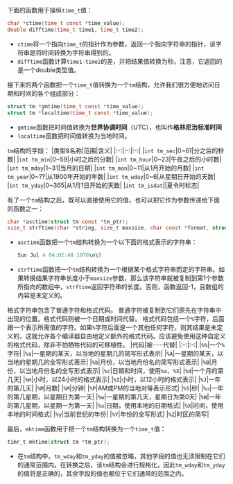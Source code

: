 下面的函数用于操纵`time_t`值：
```c
char *ctime(time_t const *time_value);
double difftime(time_t time1, time_t time2);
```
- `ctime`将一个指向`time_t`的指针作为参数，返回一个指向字符串的指针，该字符串是将时间转换为字符串得到的。
- `difftime`函数计算`time1-time2`的差，并把结果值转换为秒。注意，它返回的是一个double类型值。

接下来的两个函数把一个`time_t`值转换为一个`tm`结构，允许我们很方便地访问日期和时间的各个组成部分：
```c
struct tm *gmtime(time_t const *time_value);
struct tm *localtime(time_t const *time_value);
```
- `gmtime`函数把时间值转换为**世界协调时间**（UTC），也叫作**格林尼治标准时间**
- `localtime`函数把时间值转换为当地时间。

`tm`结构的字段：
|类型&名称|范围|含义|
|:-:|:-:|:-:|
|`int tm_sec`|0~61|分之后的秒数|
|`int tm_min`|0~59|小时之后的分数|
|`int tm_hour`|0~23|午夜之后的小时数|
|`int tm_mday`|1~31|当月的日期|
|`int tm_mon`|0~11|从1月开始的月数|
|`int tm_year`|0~??|从1900年开始的年数|
|`int tm_wday`|0~6|从星期日开始的天数|
|`int tm_yday`|0~365|从1月1日开始的天数|
|`int tm_isdat`||夏令时标志|

有了一个`tm`结构之后，既可以直接使用它的值，也可以把它作为参数传递给下面的函数之一：
```c
char *asctime(struct tm const *tm_ptr);
size_t strftime(char *string, size_t maxsize, char const *format, struct tm const *tm_ptr);
```
- `asctime`函数把一个`tm`结构转换为一个以下面的格式表示的字符串：
    ```c
    Sun Jul 4 04:02:48 1976\n\0
    ```
- `strftime`函数把一个`tm`结构转换为一个根据某个格式字符串而定的字符串。如果转换结果字符串长度小于`maxsize`参数，那么该字符串就被复制到第1个参数所指向的数组中，`strftime`返回字符串的长度。否则，函数返回-1，且数组的内容是未定义的。

格式字符串包含了普通字符和格式代码。
普通字符被复制到它们原先在字符串中出现的位置。格式代码则被一个日期或时间代替。
格式代码包括一个`%`字符，后面跟一个表示所需值的字符。如果`%`字符后面是一个其他任何字符，则其结果是未定义的，这就允许各个编译器自由地定义额外的格式代码。应该避免使用这种自定义的格式代码，除非不怕牺牲代码的可移植性。
|代码|被······代替|
|:-:|:-:|
|`%%`|一个`%`字符|
|`%a`|一星期的某天，以当地的星期几的简写形式表示|
|`%A`|一星期的某天，以当地的星期几的全写形式表示|
|`%b`|月份，以当地月份名的简写形式表示|
|`%B`|月份，以当地月份名的全写形式表示|
|`%c`|日期和时间，使用`%x`、`%X`|
|`%d`|一个月的第几天|
|`%H`|小时，以24小时的格式表示|
|`%I`|小时，以12小时的格式表示|
|`%J`|一年的第几天|
|`%M`|月数|
|`%M`|分钟|
|`%P`|AM或PM的当地对等表示形式|
|`%S`|秒|
|`%u`|一年的第几星期，以星期日为第一天|
|`%w`|一星期的第几天，星期日为第0天|
|`%W`|一年的第几星期，以星期一为第一天|
|`%x`|日期，使用本地的日期格式|
|`%X`|时间，使用本地的时间格式|
|`%y`|当前世纪的年份|
|`%Y`|年份的全写形式|
|`%Z`|时区的简写|

最后，`mktime`函数用于把一个`tm`结构转换为一个`time_t`值：
```c
timr_t mktime(struct tm *tm_ptr);
```
- 在`tm`结构中，`tm_wday`和`tm_yday`的值被忽略，其他字段的值也无须限制在它们的通常范围内。在转换之后，该`tm`结构会进行规格化，因此`tm_wday`和`tm_yday`的值将是正确的，其余字段的值也都位于它们通常的范围之内。